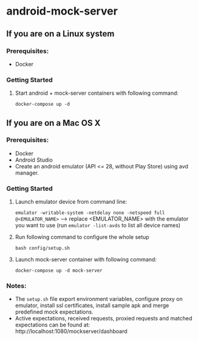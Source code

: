 # android-mock-server

## If you are on a Linux system

### Prerequisites:

* Docker

### Getting Started

1) Start android + mock-server containers with following command:
    
    `docker-compose up -d`

## If you are on a Mac OS X

### Prerequisites:

* Docker
* Android Studio 
* Create an android emulator (API <= 28, without Play Store) using avd manager.

### Getting Started

1) Launch emulator device from command line:
    
    `emulator -writable-system -netdelay none -netspeed full @<EMULATOR_NAME>` --> replace <EMULATOR_NAME> with the emulator you want to use (run `emulator -list-avds` to list all device names)
2) Run following command to configure the whole setup
    
    `bash config/setup.sh`
    
3) Launch mock-server container with following command:
    
    `docker-compose up -d mock-server`

### Notes:

* The `setup.sh` file export environment variables, configure proxy on emulator, install ssl certificates, install sample apk and merge predefined mock expectations.
* Active expectations, received requests, proxied requests and matched expectations can be found at: http://localhost:1080/mockserver/dashboard
